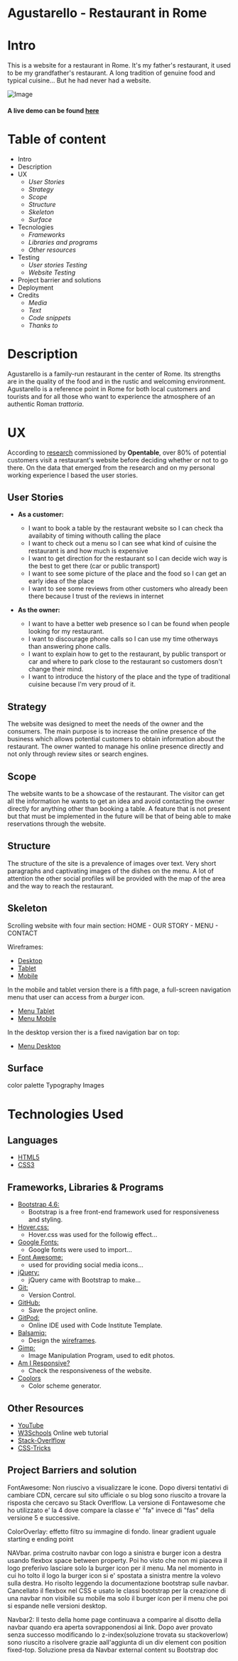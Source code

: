 # Agustarello - Restaurant in Rome 

# Intro
This is a website for a restaurant in Rome. It's my father's restaurant, it used to be my grandfather's restaurant. A long tradition of genuine food and
typical cuisine... But he had never had a website.

![Image](#)

#### A live demo can be found [here](#)

# Table of content
- Intro
- Description
- UX
   - *User Stories*
   - *Strategy*
   - *Scope*
   - *Structure*
   - *Skeleton*
   - *Surface*
- Tecnologies
   - *Frameworks*
   - *Libraries and programs*
   - *Other resources*
- Testing
   - *User stories Testing*
   - *Website Testing*
- Project barrier and solutions
- Deployment
- Credits
   - *Media*
   - *Text*
   - *Code snippets*
   - *Thanks to*

# Description
Agustarello is a family-run restaurant in the center of Rome. Its strengths are in the quality of the food and in the rustic and welcoming environment. 
Agustarello is a reference point in Rome for both local customers and tourists and for all those who want to experience the atmosphere of an authentic Roman 
*trattoria*.

# UX
According to [research](https://restaurant.opentable.com/news/insider-information/heres-what-diners-do-online-before-they-eat-out-are-you-prepared/) 
commissioned by **Opentable**, over 80% of potential customers visit a restaurant's website before deciding whether or not to go there. 
On the data that emerged from the research and on my personal working experience I based the user stories.
## **User Stories**
  - **As a customer:**
    - I want to book a table by the restaurant website so I can check tha availabity of timing withouth calling the place
    - I want to check out a menu so I can see what kind of cuisine the restaurant is and how much is expensive
    - I want to get direction for the restaurant so I can decide wich way is the best to get there (car or public transport)
    - I want to see some picture of the place and the food so I can get an early idea of the place
    - I want to see some reviews from other customers who already been there because I trust of the reviews in internet

  - **As the owner:** 
    - I want to have a better web presence so I can be found when people looking for my restaurant.
    - I want to discourage phone calls so I can use my time otherways than answering phone calls.
    - I want to explain how to get to the restaurant, by public transport or car and where to park close to the restaurant so customers dosn't change their mind.
    - I want to introduce the history of the place and the type of traditional cuisine because I'm very proud of it.
## **Strategy**
The website was designed to meet the needs of the owner and the consumers. The main purpose is to increase the online presence of the business which allows 
potential customers to obtain information about the restaurant. The owner wanted to manage his online presence directly and not only through review sites 
or search engines. 
## **Scope**
The website wants to be a showcase of the restaurant. The visitor can get all the information he wants to get an idea and avoid contacting the owner directly 
for anything other than booking a table. 
A feature that is not present but that must be implemented in the future will be that of being able to make reservations through the website.
## **Structure**
The structure of the site is a prevalence of images over text. Very short paragraphs and captivating images of the dishes on the menu. A lot of attention
the other social profiles will be provided with the map of the area and the way to reach the restaurant.
## **Skeleton**
Scrolling website with four main section: HOME - OUR STORY - MENU - CONTACT

Wireframes:
- [Desktop](./assets/wireframes/desktop-wireframes.png)
- [Tablet](./assets/wireframes/tablet-wireframes.png)
- [Mobile](./assets/wireframes/mobile-wireframes.png)

In the mobile and tablet version there is a fifth page, a full-screen navigation menu that user can access from a *burger* icon.
- [Menu Tablet](./assets/wireframes/menu-tablet.png)
- [Menu Mobile](./assets/wireframes/menu-mobile.png)

In the desktop version ther is a fixed navigation bar on top:
- [Menu Desktop](./assets/wireframes/menu-desktop.png)
## **Surface**
color palette
Typography
Images

# Technologies Used
## **Languages**
- [HTML5](https://en.wikipedia.org/wiki/HTML5)
- [CSS3](https://en.wikipedia.org/wiki/CSS)
## **Frameworks, Libraries & Programs**
- [Bootstrap 4.6:](https://getbootstrap.com/docs/4.6/getting-started/introduction/)
   - Bootstrap is a free front-end framework used for responsiveness and styling.
- [Hover.css:](https://ianlunn.github.io/Hover/)
   - Hover.css was used for the followig effect...
- [Google Fonts:](https://fonts.google.com/)
   - Google fonts were used to import...
- [Font Awesome:](https://fontawesome.com/)
   - used for providing social media icons...
- [jQuery:](https://jquery.com/)
   - jQuery came with Bootstrap to make...
- [Git:](https://git-scm.com/)
   - Version Control.
- [GitHub:](https://github.com/)
   - Save the project online.
- [GitPod:](https://gitpod.io/)
   - Online IDE used with Code Institute Template.
- [Balsamiq:](https://balsamiq.com/)
   - Design the [wireframes](#).
- [Gimp:](https://www.gimp.org/)
   - Image Manipulation Program, used to edit photos.
- [Am I Responsive?](http://ami.responsivedesign.is/)
   - Check the responsiveness of the website.
- [Coolors](https://coolors.co/)
    - Color scheme generator.
## **Other Resources**
- [YouTube](https://www.Youtube.com)
- [W3Schools](https://www.w3schools.com/) Online web tutorial
- [Stack-Overlflow](https://stackoverflow.com/)
- [CSS-Tricks](https://css-tricks.com/)

## Project Barriers and solution
FontAwesome: Non riuscivo a visualizzare le icone. Dopo diversi tentativi di cambiare CDN, cercare sul sito ufficiale o su blog
sono riuscito a trovare la risposta che cercavo su Stack Overlflow. La versione di Fontawesome che ho utilizzato e' la 4 dove compare
la classe e' "fa" invece di "fas" della versione 5 e successive.

ColorOverlay: effetto filtro su immagine di fondo. linear gradient uguale starting e ending point

NAVbar. prima costruito navbar con logo a sinistra e burger icon a destra usando flexbox space between property. Poi ho visto che non mi piaceva il logo 
preferivo lasciare solo la burger icon per il menu. Ma nel momento in cui ho tolto il logo la burger icon si e' spostata a sinistra mentre la volevo sulla
destra. Ho risolto leggendo la documentazione bootstrap sulle navbar. Cancellato il flexbox nel CSS e usato le classi bootstrap per la creazione di una 
navbar non visibile su mobile ma solo il burger icon per il menu che poi si espande nelle versioni desktop.

Navbar2: Il testo della home page continuava a comparire al disotto della navbar quando era aperta sovrapponendosi ai link.
Dopo aver provato senza successo modificando lo z-index(soluzione trovata su stackoverlow) sono riuscito a risolvere grazie
aall'aggiunta di un div element con position fixed-top. Soluzione presa da Navbar external content su Bootstrap doc
